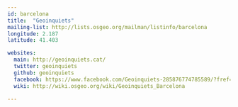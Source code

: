 ```yaml
---
id: barcelona
title:  "Geoinquiets"
mailing-list: http://lists.osgeo.org/mailman/listinfo/barcelona
longitude: 2.187
latitude: 41.403

websites:
  main: http://geoinquiets.cat/
  twitter: geoinquiets
  github: geoinquiets
  facebook: https://www.facebook.com/Geoinquiets-285876774785589/?fref=ts
  wiki: http://wiki.osgeo.org/wiki/Geoinquiets_Barcelona

---
```

